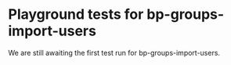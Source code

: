 # Playground tests for bp-groups-import-users
We are still awaiting the first test run for bp-groups-import-users.
